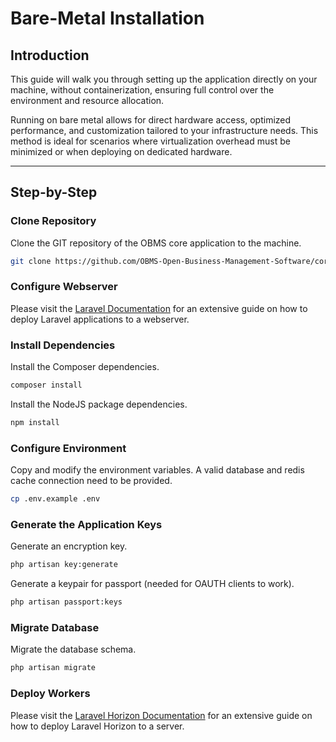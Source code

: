 # Bare-Metal Installation

## Introduction
This guide will walk you through setting up the application directly on your machine, without containerization, ensuring full control over the environment and resource allocation.

Running on bare metal allows for direct hardware access, optimized performance, and customization tailored to your infrastructure needs. This method is ideal for scenarios where virtualization overhead must be minimized or when deploying on dedicated hardware.

---

## Step-by-Step
### Clone Repository
Clone the GIT repository of the OBMS core application to the machine.
```bash
git clone https://github.com/OBMS-Open-Business-Management-Software/core.git
```

### Configure Webserver
Please visit the [Laravel Documentation](https://laravel.com/docs/11.x/deployment) for an extensive guide on how to deploy Laravel applications to a webserver.

### Install Dependencies
Install the Composer dependencies.
```bash
composer install
```

Install the NodeJS package dependencies.
```bash
npm install
```

### Configure Environment
Copy and modify the environment variables. A valid database and redis cache connection need to be provided.
```bash
cp .env.example .env
```

### Generate the Application Keys
Generate an encryption key.
```bash
php artisan key:generate
```

Generate a keypair for passport (needed for OAUTH clients to work).
```bash
php artisan passport:keys
```

### Migrate Database
Migrate the database schema.
```bash
php artisan migrate
```

### Deploy Workers
Please visit the [Laravel Horizon Documentation](https://laravel.com/docs/11.x/horizon#deploying-horizon) for an extensive guide on how to deploy Laravel Horizon to a server.